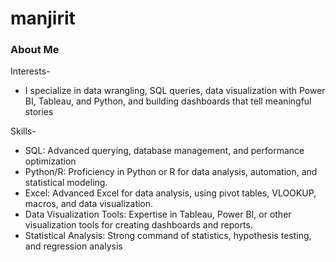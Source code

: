 # manjirit
### About Me





Interests-
- I specialize in data wrangling, SQL queries, data visualization with Power BI, Tableau, and Python, and building dashboards that tell meaningful stories

Skills-
- SQL: Advanced querying, database management, and performance optimization
- Python/R: Proficiency in Python or R for data analysis, automation, and statistical modeling.
- Excel: Advanced Excel for data analysis, using pivot tables, VLOOKUP, macros, and data visualization.
- Data Visualization Tools: Expertise in Tableau, Power BI, or other visualization tools for creating dashboards and
reports.
- Statistical Analysis: Strong command of statistics, hypothesis testing, and regression analysis
